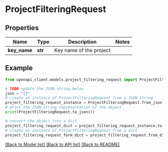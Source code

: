 # ProjectFilteringRequest


## Properties

Name | Type | Description | Notes
------------ | ------------- | ------------- | -------------
**key_name** | **str** | Key name of the project | 

## Example

```python
from openapi_client.models.project_filtering_request import ProjectFilteringRequest

# TODO update the JSON string below
json = "{}"
# create an instance of ProjectFilteringRequest from a JSON string
project_filtering_request_instance = ProjectFilteringRequest.from_json(json)
# print the JSON string representation of the object
print(ProjectFilteringRequest.to_json())

# convert the object into a dict
project_filtering_request_dict = project_filtering_request_instance.to_dict()
# create an instance of ProjectFilteringRequest from a dict
project_filtering_request_form_dict = project_filtering_request.from_dict(project_filtering_request_dict)
```
[[Back to Model list]](../README.md#documentation-for-models) [[Back to API list]](../README.md#documentation-for-api-endpoints) [[Back to README]](../README.md)


